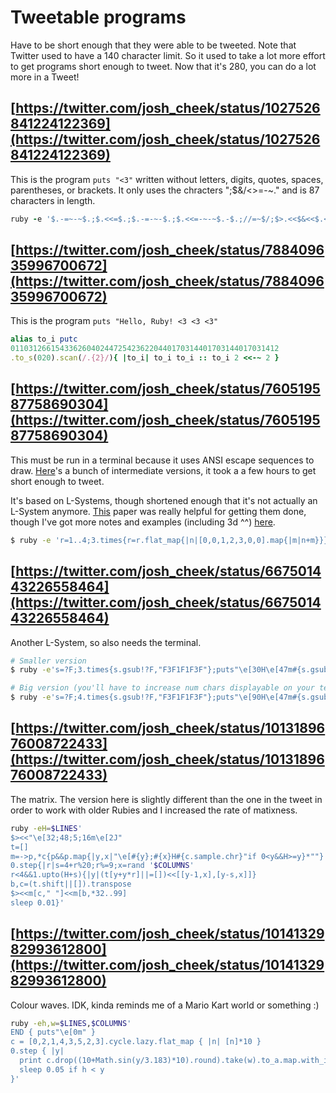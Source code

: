 # Tweetable programs

Have to be short enough that they were able to be tweeted.
Note that Twitter used to have a 140 character limit.
So it used to take a lot more effort to get programs short enough to tweet.
Now that it's 280, you can do a lot more in a Tweet!


## [https://twitter.com/josh_cheek/status/1027526841224122369](https://twitter.com/josh_cheek/status/1027526841224122369)

This is the program `puts "<3"` written without letters, digits, quotes, spaces, parentheses, or brackets.
It only uses the chracters ";$&/<>=-~." and is 87 characters in length.

```ruby
ruby -e '$.-=~-~$.;$.<<=$.;$.-=-~-$.;$.<<=-~-~$.-$.;//=~$/;$>.<<$&<<$.<<~-~-~-~-~-~-~-~-~-$.<<$/'
```


## [https://twitter.com/josh_cheek/status/788409635996700672](https://twitter.com/josh_cheek/status/788409635996700672)

This is the program `puts "Hello, Ruby! <3 <3 <3"`

```ruby
alias to_i putc
011031266154336260402447254236220440170314401703144017031412
.to_s(020).scan(/.{2}/){ |to_i| to_i to_i :: to_i 2 <<-~ 2 }
```


## [https://twitter.com/josh_cheek/status/760519587758690304](https://twitter.com/josh_cheek/status/760519587758690304)

This must be run in a terminal because it uses ANSI escape sequences to draw.
[Here](https://gist.github.com/JoshCheek/c2e999f3b306398f5bb6935ce9ac8b6b)'s
a bunch of intermediate versions, it took a a few hours to get short enough to tweet.

It's based on L-Systems, though shortened enough that it's not actually an L-System anymore.
[This](http://algorithmicbotany.org/papers/abop/abop-ch1.pdf) paper was really helpful for getting them done,
though I've got more notes and examples (including 3d ^^) [here](https://github.com/JoshCheek/hilbert-curve).

```sh
$ ruby -e 'r=1..4;3.times{r=r.flat_map{|n|[0,0,1,2,3,0,0].map{|m|n+m}}};$><<r.map{|n|"\e[42m  \e[2D\e[#{n%2*2}#{"ACBD"[n%4]}"*2}*""<<"\e[59H"'
```


## [https://twitter.com/josh_cheek/status/667501443226558464](https://twitter.com/josh_cheek/status/667501443226558464)

Another L-System, so also needs the terminal.

```sh
# Smaller version
$ ruby -e's=?F;3.times{s.gsub!?F,"F3F1F1F3F"};puts"\e[30H\e[47m#{s.gsub(/./){$.+=$&.to_i;"\e[#{%w[2C B 2D A][$.%4]}  \e[2D"*2if$&[?F]}}\e[m"'

# Big version (you'll have to increase num chars displayable on your terminal)
$ ruby -e's=?F;4.times{s.gsub!?F,"F3F1F1F3F"};puts"\e[90H\e[47m#{s.gsub(/./){$.+=$&.to_i;"\e[#{%w[2C B 2D A][$.%4]}  \e[2D"*2if$&[?F]}}\e[m"'
```

## [https://twitter.com/josh_cheek/status/1013189676008722433](https://twitter.com/josh_cheek/status/1013189676008722433)

The matrix. The version here is slightly different than the one in the tweet in order to work with older Rubies and I increased the rate of matixness.

```sh
ruby -eH=$LINES'
$><<"\e[32;48;5;16m\e[2J"
t=[]
m=->p,*c{p&&p.map{|y,x|"\e[#{y};#{x}H#{c.sample.chr}"if 0<y&&H>=y}*""}
0.step{|r|s=4+r%20;r%=9;x=rand '$COLUMNS'
r<4&&1.upto(H+s){|y|(t[y+y*r]||=[])<<[[y-1,x],[y-s,x]]}
b,c=(t.shift||[]).transpose
$><<m[c," "]<<m[b,*32..99]
sleep 0.01}'
```

## [https://twitter.com/josh_cheek/status/1014132982993612800](https://twitter.com/josh_cheek/status/1014132982993612800)

Colour waves. IDK, kinda reminds me of a Mario Kart world or something :)

```sh
ruby -eh,w=$LINES,$COLUMNS'
END { puts"\e[0m" }
c = [0,2,1,4,3,5,2,3].cycle.lazy.flat_map { |n| [n]*10 }
0.step { |y|
  print c.drop((10+Math.sin(y/3.183)*10).round).take(w).to_a.map.with_index { |n,i| "\e[48;5;#{16+n*6**((y/3+n*3+i/3)/h%3)}m " } * ""
  sleep 0.05 if h < y
}'
```
